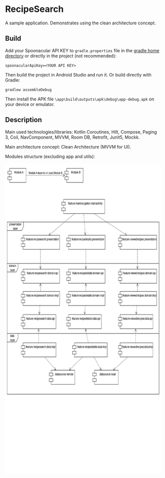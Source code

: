 # RecipeSearch

A sample application. Demonstrates using the clean architecture concept.

## Build 
Add your Spoonacular API KEY to `gradle.properties` file in the [gradle home directory](https://docs.gradle.org/current/userguide/directory_layout.html#dir:gradle_user_home) or directly in the project (not recommended):
```
spoonacularApiKey=<YOUR API KEY>
```
Then build the project in Android Studio and run it. 
Or build directly with Gradle:
```
gradlew assembleDebug
```
Then install the APK file  `\app\build\outputs\apk\debug\app-debug.apk` on your device or emulator. 

## Description

Main used technologies/libraries: Kotlin Coroutines, Hilt, Compose, Paging 3, Coil, NavComponent, MVVM, Room DB, Retrofit, Junit5, Mockk.

Main architecture concept: Clean Architecture (MVVM for UI).

Modules structure (excluding app and utils):

<img height="1000" src="https://github.com/PavelSidyakin/RecipeSearch/blob/main/RecipeBook_module_diagram.png">
